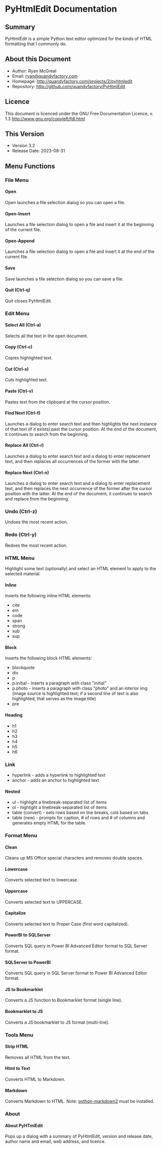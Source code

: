 # PyHtmlEdit Documentation

## Summary

PyHtmlEdit is a simple Python text editor optimized for the kinds of HTML formatting that I commonly do.

## About this Document

* Author: Ryan McGreal
* Email: ryan@quandyfactory.com
* Homepage: http://quandyfactory.com/projects/2/pyhtmledit
* Repository: http://github.com/quandyfactory/PyHtmlEdit

## Licence

This document is licenced under the GNU Free Documentation Licence, v. 1.3 http://www.gnu.org/copyleft/fdl.html

## This Version

* Version 3.2
* Release Date: 2023-08-31

## Menu Functions

### File Menu

#### Open

Open launches a file selection dialog so you can open a file.

#### Open-Insert

Launches a file selection dialog to open a file and insert it at the beginning of the current file.

#### Open-Append

Launches a file selection dialog to open a file and insert it at the end of the current file.

#### Save

Save launches a file selection dialog so you can save a file.

#### Quit (Ctrl-q)

Quit closes PyHtmlEdit.

### Edit Menu

#### Select All (Ctrl-a)

Selects all the text in the open document.

#### Copy (Ctrl-c)

Copies highlighted text.

#### Cut (Ctrl-x)

Cuts highlighted text.

#### Paste (Ctrl-v)

Pastes text from the clipboard at the cursor position.

#### Find Next (Ctrl-f)

Launches a dialog to enter search text and then highlights the next instance of that text (if it exists) past the cursor position. At the end of the document, it continues to search from the beginning.

#### Replace All (Ctrl-r)

Launches a dialog to enter search text and a dialog to enter replacement text, and then replaces all occurrences of the former with the latter.

#### Replace Next (Ctrl-n)

Launches a dialog to enter search text and a dialog to enter replacement text, and then replaces the next occurrence of the former after the cursor position with the latter. At the end of the document, it continues to search and replace from the beginning.

### Undo (Ctrl-z)

Undoes the most recent action.

### Redo (Ctrl-y)

Redoes the most recent action.

### HTML Menu

Highlight some text (optionally) and select an HTML element to apply to the selected material.

#### Inline

Inserts the following inline HTML elements:

* cite
* em
* code
* span
* strong
* sub
* sup

#### Block

Inserts the following block HTML elements:

* blockquote
* div
* p
* p.initial - inserts a paragraph with class "initial"
* p.photo - inserts a paragraph with class "photo" and an interior img (image source is highlighted text; if a second line of text is also highlighted, that serves as the image title)
* pre

#### Heading

* h1
* h2
* h3
* h4
* h5
* h6

### Link

* hyperlink - adds a hyperlink to highlighted text
* anchor - adds an anchor to highlighted text

#### Nested

* ul - highlight a linebreak-separated list of items
* ol - highlight a linebreak-separated list of items
* table (convert) - sets rows based on line breaks, cols based on tabs
* table (new) - prompts for caption, # of rows and # of columns and generates empty HTML for the table.

###  Format Menu

#### Clean

Cleans up MS Office special characters and removes double spaces.

#### Lowercase

Converts selected text to lowercase.

#### Uppercase

Converts selected text to UPPERCASE.

#### Capitalize

Converts selected text to Proper Case (first word capitalized).

#### PowerBI to SQLServer 

Converts SQL query in Power BI Advanced Editor format to SQL Server format.

#### SQLServer to PowerBI 

Converts SQL query in SQL Server format to Power BI Advanced Editor format.

#### JS to Bookmarklet 

Converts a JS function to Bookmarklet format (single line).

#### Bookmarklet to JS 

Converts a JS bookmarklet to JS format (multi-line).

### Tools Menu

#### Strip HTML

Removes all HTML from the text.

#### Html to Text

Converts HTML to Markdown.

#### Markdown

Converts Markdown to HTML. Note: [python-markdown2](https://pypi.org/project/markdown2/) must be installed.

### About

#### About PyHTmlEdit

Pops up a dialog with a summary of PyHtmlEdit, version and release date, author name and email, web address, and licence.
